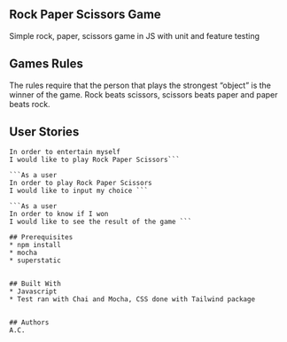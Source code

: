 ## Rock Paper Scissors Game
Simple rock, paper, scissors game in JS with unit and feature testing

## Games Rules
The rules require that the person that plays the strongest “object” is the winner of the game. Rock beats scissors, scissors beats paper and paper beats rock.

## User Stories

```As a user
In order to entertain myself
I would like to play Rock Paper Scissors```

```As a user
In order to play Rock Paper Scissors
I would like to input my choice ```

```As a user
In order to know if I won
I would like to see the result of the game ```

## Prerequisites
* npm install 
* mocha
* superstatic


## Built With
* Javascript
* Test ran with Chai and Mocha, CSS done with Tailwind package


## Authors
A.C.


